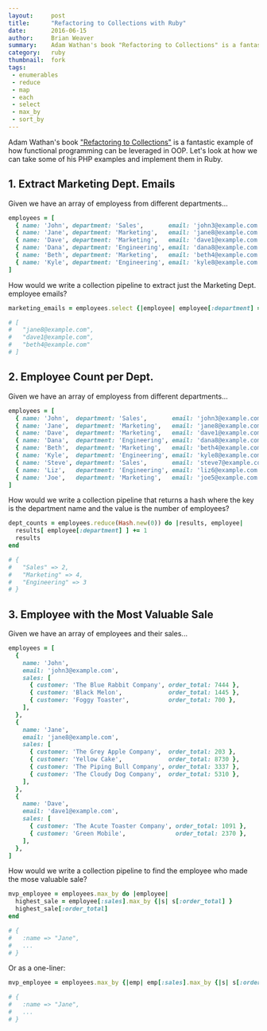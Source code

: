 ```yaml
---
layout:     post
title:      "Refactoring to Collections with Ruby"
date:       2016-06-15
author:     Brian Weaver
summary:    Adam Wathan's book "Refactoring to Collections" is a fantastic example of how functional programming can be leveraged in OOD. Let's look at how we can take some of his PHP examples and implement them in Ruby.
category:   ruby
thumbnail:  fork
tags:
 - enumerables
 - reduce
 - map
 - each
 - select
 - max_by
 - sort_by
---
```


Adam Wathan's book ["Refactoring to Collections"](https://adamwathan.me/refactoring-to-collections/) is a fantastic example of how functional programming can be leveraged in OOP. Let's look at how we can take some of his PHP examples and implement them in Ruby.

## 1. Extract Marketing Dept. Emails

Given we have an array of employess from different departments...

```ruby
employees = [
  { name: 'John', department: 'Sales',       email: 'john3@example.com' },
  { name: 'Jane', department: 'Marketing',   email: 'jane8@example.com' },
  { name: 'Dave', department: 'Marketing',   email: 'dave1@example.com' },
  { name: 'Dana', department: 'Engineering', email: 'dana8@example.com' },
  { name: 'Beth', department: 'Marketing',   email: 'beth4@example.com' },
  { name: 'Kyle', department: 'Engineering', email: 'kyle8@example.com' },
]
```

How would we write a collection pipeline to extract just the Marketing Dept. employee emails?

```ruby
marketing_emails = employees.select {|employee| employee[:department] == 'Marketing' }.map {|employee| employee[:email] }

# [
#   "jane8@example.com",
#   "dave1@example.com",
#   "beth4@example.com"
# ]
```

## 2. Employee Count per Dept.

Given we have an array of employess from different departments...

```ruby
employees = [
  { name: 'John',  department: 'Sales',       email: 'john3@example.com' },
  { name: 'Jane',  department: 'Marketing',   email: 'jane8@example.com' },
  { name: 'Dave',  department: 'Marketing',   email: 'dave1@example.com' },
  { name: 'Dana',  department: 'Engineering', email: 'dana8@example.com' },
  { name: 'Beth',  department: 'Marketing',   email: 'beth4@example.com' },
  { name: 'Kyle',  department: 'Engineering', email: 'kyle8@example.com' },
  { name: 'Steve', department: 'Sales',       email: 'steve7@example.com' },
  { name: 'Liz',   department: 'Engineering', email: 'liz6@example.com' },
  { name: 'Joe',   department: 'Marketing',   email: 'joe5@example.com' },
]
```

How would we write a collection pipeline that returns a hash where the key is the department name and the value is the number of employees?

```ruby
dept_counts = employees.reduce(Hash.new(0)) do |results, employee|
  results[ employee[:department] ] += 1
  results
end

# {
#   "Sales" => 2,
#   "Marketing" => 4,
#   "Engineering" => 3
# }
```

## 3. Employee with the Most Valuable Sale

Given we have an array of employees and their sales...

```ruby
employees = [
  {
    name: 'John',
    email: 'john3@example.com',
    sales: [
      { customer: 'The Blue Rabbit Company', order_total: 7444 },
      { customer: 'Black Melon',             order_total: 1445 },
      { customer: 'Foggy Toaster',           order_total: 700 },
    ],
  },
  {
    name: 'Jane',
    email: 'jane8@example.com',
    sales: [
      { customer: 'The Grey Apple Company',  order_total: 203 },
      { customer: 'Yellow Cake',             order_total: 8730 },
      { customer: 'The Piping Bull Company', order_total: 3337 },
      { customer: 'The Cloudy Dog Company',  order_total: 5310 },
    ],
  },
  {
    name: 'Dave',
    email: 'dave1@example.com',
    sales: [
      { customer: 'The Acute Toaster Company', order_total: 1091 },
      { customer: 'Green Mobile',              order_total: 2370 },
    ],
  },
]
```

How would we write a collection pipeline to find the employee who made the mose valuable sale?

```ruby
mvp_employee = employees.max_by do |employee|
  highest_sale = employee[:sales].max_by {|s| s[:order_total] }
  highest_sale[:order_total]
end

# {
#   :name => "Jane",
#   ...
# }
```

Or as a one-liner:

```ruby
mvp_employee = employees.max_by {|emp| emp[:sales].max_by {|s| s[:order_total] }[:order_total] }

# {
#   :name => "Jane",
#   ...
# }
```

